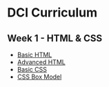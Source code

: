 # DCI Curriculum

## Week 1 - HTML & CSS
- [Basic HTML](https://github.com/afuh/DCI/blob/master/HTML/04.09.2017.md)
- [Advanced HTML](https://github.com/afuh/DCI/blob/master/HTML/05.09.2017.md)
- [Basic CSS](https://github.com/afuh/DCI/blob/master/CSS/06.09.2017.md)
- [CSS Box Model](https://github.com/afuh/DCI/blob/master/CSS/07.09.2017.md)
